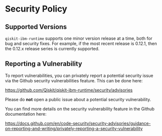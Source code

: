 # Security Policy

## Supported Versions

`qiskit-ibm-runtime` supports one minor version release at a time, both for bug
and security fixes. For example, if the most recent release is 0.12.1, then the
0.12.x release series is currently supported.

## Reporting a Vulnerability

To report vulnerabilities, you can privately report a potential security issue
via the Github security vulnerabilities feature. This can be done here:

https://github.com/Qiskit/qiskit-ibm-runtime/security/advisories

Please do **not** open a public issue about a potential security vulnerability.

You can find more details on the security vulnerability feature in the Github
documentation here:

https://docs.github.com/en/code-security/security-advisories/guidance-on-reporting-and-writing/privately-reporting-a-security-vulnerability
